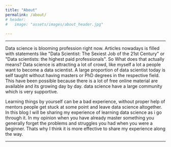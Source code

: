```yaml
---
title: "About"
permalink: /about/
# header:
#	image: "assets/images/about_header.jpg"
	
---
```

 ---------
Data science is blooming profession right now. 
 Articles nowadays is filled with statements like "Data Scientist: The Sexiest Job of the 21st Century" or "Data scientists: the highest paid professionals".
 So What does that actually means? Data science is attracting a lot of crowd, like myself a lot a people
want to become a data scientist. A large proportion of data scientist today is
 self taught without having masters or PhD degrees in the respective field. This have been possible because there is a lot of free online
 material are available and its growing day by day. data science have a large community which is very supportive.

 Learning things by yourself can be a bad experience, without proper help of mentors people get stuck at some point and leave
data science altogether.
In this blog I will be sharing my experience of learning data science as i go through it.
 In my opinion when you have already master something you generally forget the
problems and struggles you had when you were a beginner. Thats why I think it is more effective
 to share my experience along the way. 

 -----------